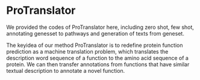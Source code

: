 # ProTranslator

We provided the codes of ProTranslator here, including zero shot, few shot, annotating genesset to pathways and generation of texts from geneset.

The keyidea of our method ProTranslator is to redefine protein function prediction as a machine translation problem, which translates the description word sequence of a function to the amino acid sequence of a protein. We can then transfer annotations from functions that have similar textual description to annotate a novel function. 
